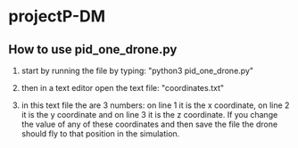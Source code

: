 # projectP-DM

## How to use pid\_one\_drone.py

1. start by running the file by typing: "python3 pid\_one\_drone.py"

2. then in a text editor open the text file: "coordinates.txt"

3. in this text file the are 3 numbers: on line 1 it is the x coordinate, on line 2 it is the y coordinate and on line 3 it is the z coordinate.
If you change the value of any of these coordinates and then save the file the drone should fly to that position in the simulation.
